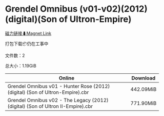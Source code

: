 # Grendel Omnibus (v01-v02)(2012)(digital)(Son of Ultron-Empire)

[磁力链接⬇Magnet Link](magnet:?xt=urn:btih:d6da2a4b954125c7f1548463fd457498a76a97c1&dn=Grendel%20Omnibus%20%28v01-v02%29%282012%29%28digital%29%28Son%20of%20Ultron-Empire%29)

打包下载📦仍在工事中

文件数：2

总大小：1.19GiB

Online | Download
--- | ---
Grendel Omnibus v01 - Hunter Rose (2012) (digital) (Son of Ultron-Empire).cbr | 442.09MiB
Grendel Omnibus v02 - The Legacy (2012) (digital) (Son of Ultron II-Empire).cbr | 771.90MiB